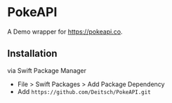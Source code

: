 # PokeAPI

A Demo wrapper for https://pokeapi.co.

## Installation

via Swift Package Manager

* File > Swift Packages > Add Package Dependency
* Add `https://github.com/Deitsch/PokeAPI.git`
